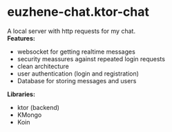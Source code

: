 # euzhene-chat.ktor-chat
A local server with http requests for my chat. 
<br/>
<b>Features:</b>
- websocket for getting realtime messages
- security meassures against repeated login requests
- clean architecture
- user authentication (login and registration)
- Database for storing messages and users

<b>Libraries:</b>
<ul>
  <li>ktor (backend)</li>
    <li>KMongo</li>
    <li>Koin</li>
</ul>
